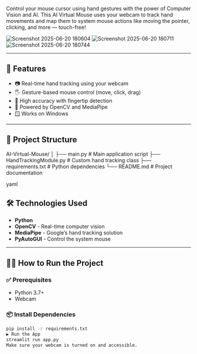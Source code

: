 
Control your mouse cursor using hand gestures with the power of Computer Vision and AI. This AI Virtual Mouse uses your webcam to track hand movements and map them to system mouse actions like moving the pointer, clicking, and more — touch-free!

![Screenshot 2025-06-20 180604](https://github.com/user-attachments/assets/f87df4b1-2a05-479f-bdf9-7c9cd5c9f32d)
![Screenshot 2025-06-20 180711](https://github.com/user-attachments/assets/4acdb951-8551-4edc-9f1d-4332252e4b2a)
![Screenshot 2025-06-20 180744](https://github.com/user-attachments/assets/4395932c-48ba-4cc2-9e92-183da61ed930)

---

## 🚀 Features

- 📷 Real-time hand tracking using your webcam
- 🖐️ Gesture-based mouse control (move, click, drag)
- 🎯 High accuracy with fingertip detection
- 🧠 Powered by OpenCV and MediaPipe
- 🪟 Works on Windows

---

## 📂 Project Structure

AI-Virtual-Mouse/
│
├── main.py # Main application script
├── HandTrackingModule.py # Custom hand tracking class
├── requirements.txt # Python dependencies
└── README.md # Project documentation

yaml

## 🛠️ Technologies Used

- **Python**
- **OpenCV** - Real-time computer vision
- **MediaPipe** - Google’s hand tracking solution
- **PyAutoGUI** - Control the system mouse

---

## 🧑‍💻 How to Run the Project

### ✅ Prerequisites

- Python 3.7+
- Webcam

### 📦 Install Dependencies

```bash
pip install -r requirements.txt
▶️ Run the App
streamlit run app.py
Make sure your webcam is turned on and accessible.

